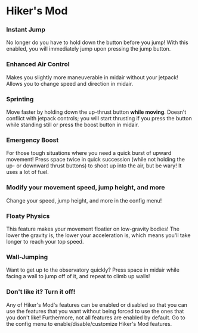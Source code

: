 # Hiker's Mod
### Instant Jump
No longer do you have to hold down the button before you jump! With this enabled, you will immediately jump upon pressing the jump button.

### Enhanced Air Control
Makes you slightly more maneuverable in midair without your jetpack! Allows you to change speed and direction in midair.

### Sprinting
Move faster by holding down the up-thrust button **while moving**. Doesn't conflict with jetpack controls; you will start thrusting if you press the button while standing still or press the boost button in midair.

### Emergency Boost
For those tough situations where you need a quick burst of upward movement! Press space twice in quick succession (while not holding the up- or downward thrust buttons) to shoot up into the air, but be wary! It uses a lot of fuel.

### Modify your movement speed, jump height, and more
Change your speed, jump height, and more in the config menu!

### Floaty Physics
This feature makes your movement floatier on low-gravity bodies! The lower the gravity is, the lower your acceleration is, which means you'll take longer to reach your top speed.

### Wall-Jumping
Want to get up to the observatory quickly? Press space in midair while facing a wall to jump off of it, and repeat to climb up walls!

### Don't like it? Turn it off!
Any of Hiker's Mod's features can be enabled or disabled so that you can use the features that you want without being forced to use the ones that you don't like! Furthermore, not all features are enabled by default. Go to the config menu to enable/disable/customize Hiker's Mod features.
